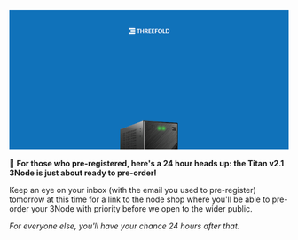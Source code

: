 ![](img/titanv21soon.png)

📣 **For those who pre-registered, here's a 24 hour heads up: the Titan v2.1 3Node is just about ready to pre-order!**

Keep an eye on your inbox (with the email you used to pre-register) tomorrow at this time for a link to the node shop where you'll be able to pre-order your 3Node with priority before we open to the wider public.

*For everyone else, you'll have your chance 24 hours after that.*
